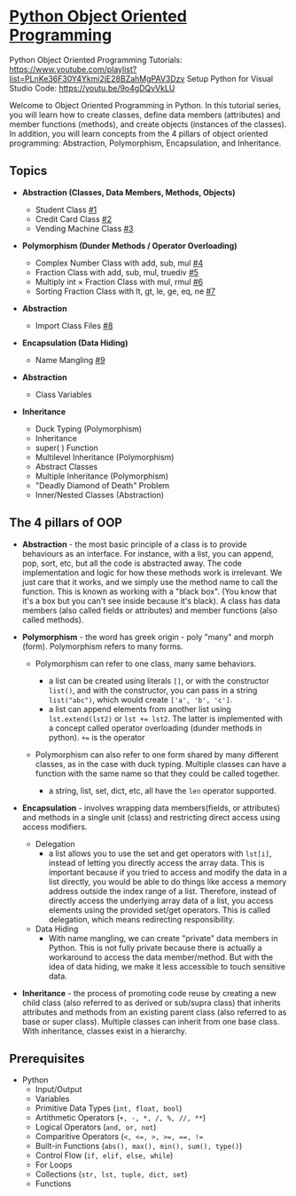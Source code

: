 # [Python Object Oriented Programming](https://www.youtube.com/playlist?list=PLnKe36F30Y4Ykmi2jE28BZahMgPAV3Dzv)
Python Object Oriented Programming Tutorials: https://www.youtube.com/playlist?list=PLnKe36F30Y4Ykmi2jE28BZahMgPAV3Dzv
Setup Python for Visual Studio Code: https://youtu.be/9o4gDQvVkLU

Welcome to Object Oriented Programming in Python. In this tutorial series, you will learn how to create classes, define data members (attributes) and member functions (methods), and create objects (instances of the classes). In addition, you will learn concepts from the 4 pillars of object oriented programming: Abstraction, Polymorphism, Encapsulation, and Inheritance.

## Topics
* **Abstraction (Classes, Data Members, Methods, Objects)**
    * Student Class [#1](https://youtu.be/ysiogYbQ_G8)
    * Credit Card Class [#2](https://youtu.be/m1s2xUiwsQw)
    * Vending Machine Class [#3](https://youtu.be/SyxapGNsFWk)

* **Polymorphism (Dunder Methods / Operator Overloading)**
    * Complex Number Class with add, sub, mul [#4](https://youtu.be/p5-D23sK_sU)
    * Fraction Class with add, sub, mul, truediv [#5](https://youtu.be/gun6lwny3GE)
    * Multiply int × Fraction Class with mul, rmul [#6](https://youtu.be/nYNVoM6N2so)
    * Sorting Fraction Class with lt, gt, le, ge, eq, ne [#7](https://youtu.be/TT4SRUmrWNs)

* **Abstraction**
    * Import Class Files [#8](https://youtu.be/F1SwUENsCgY)
      
* **Encapsulation (Data Hiding)**
    * Name Mangling [#9](https://youtu.be/6cvFzLB6hbA)

* **Abstraction**
    * Class Variables
  
* **Inheritance**
    * Duck Typing (Polymorphism)
    * Inheritance
    * super( ) Function
    * Multilevel Inheritance (Polymorphism)
    * Abstract Classes
    * Multiple Inheritance (Polymorphism)
    * "Deadly Diamond of Death" Problem
    * Inner/Nested Classes (Abstraction)


## The 4 pillars of OOP
* **Abstraction** - the most basic principle of a class is to provide behaviours as an interface. For instance, with a list, you can append, pop, sort, etc, but all the code is abstracted away. The code implementation and logic for how these methods work is irrelevant. We just care that it works, and we simply use the method name to call the function. This is known as working with a "black box". (You know that it's a box but you can't see inside because it's black). A class has data members (also called fields or attributes) and member functions (also called methods).

* **Polymorphism** - the word has greek origin - poly "many" and morph (form). Polymorphism refers to many forms.
    * Polymorphism can refer to one class, many same behaviors.
        * a list can be created using literals ```[]```, or with the constructor ```list()```, and with the constructor, you can pass in a string ```list("abc")```, which would create ```['a', 'b', 'c']```.
        * a list can append elements from another list using ```lst.extend(lst2)``` or ```lst += lst2```. The latter is implemented with a concept called operator overloading (dunder methods in python). ```+=``` is the operator

    * Polymorphism can also refer to one form shared by many different classes, as in the case with duck typing. Multiple classes can have a function with the same name so that they could be called together.
        * a string, list, set, dict, etc, all have the ```len``` operator supported.

* **Encapsulation** - involves wrapping data members(fields, or attributes) and methods in a single unit (class) and restricting direct access using access modifiers.
  * Delegation
      * a list allows you to use the set and get operators with ```lst[i]```, instead of letting you directly access the array data. This is important because if you tried to access and modify the data in a list directly, you would be able to do things like access a memory address outside the index range of a list. Therefore, instead of directly access the underlying array data of a list, you access elements using the provided set/get operators. This is called delegation, which means redirecting responsibility.
   * Data Hiding
       *  With name mangling, we can create "private" data members in Python. This is not fully private because there is actually a workaround to access the data member/method. But with the idea of data hiding, we make it less accessible to touch sensitive data.

* **Inheritance** - the process of promoting code reuse by creating a new child class (also referred to as derived or sub/supra class) that inherits attributes and methods from an existing parent class (also referred to as base or super class). Multiple classes can inherit from one base class. With inheritance, classes exist in a hierarchy.

## Prerequisites
* Python
  * Input/Output
  * Variables
  * Primitive Data Types (```int, float, bool```)
  * Artithmetic Operators (```+, -, *, /, %, //, **```)
  * Logical Operators (```and, or, not```)
  * Comparitive Operators (```<, <=, >, >=, ==, !=```
  * Built-in Functions (```abs(), max(), min(), sum(), type()```)
  * Control Flow (```if, elif, else, while```)
  * For Loops
  * Collections (```str, lst, tuple, dict, set```)
  * Functions
